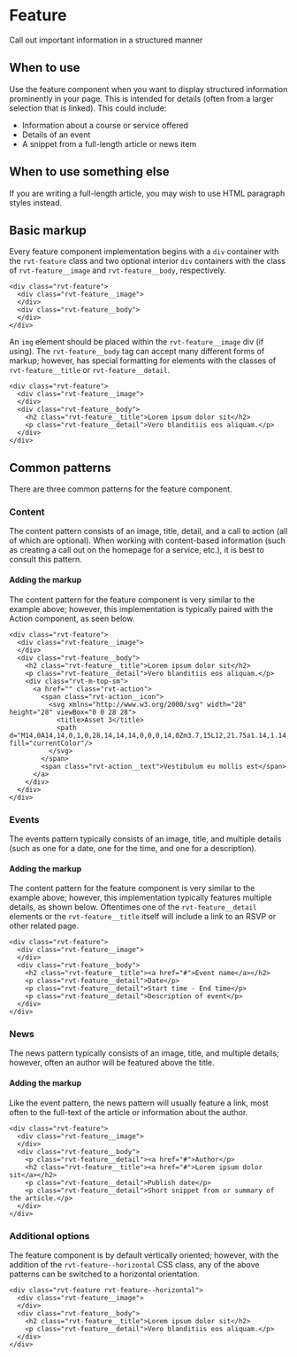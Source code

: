 # Feature

Call out important information in a structured manner

## When to use

Use the feature component when you want to display structured information prominently in your page. This is intended for details (often from a larger selection that is linked). This could include:

- Information about a course or service offered
- Details of an event
- A snippet from a full-length article or news item

## When to use something else

If you are writing a full-length article, you may wish to use HTML paragraph styles instead.

## Basic markup

Every feature component implementation begins with a `div` container with the `rvt-feature` class and two optional interior `div` containers with the class of `rvt-feature__image` and `rvt-feature__body`, respectively.

```
<div class="rvt-feature">
  <div class="rvt-feature__image">
  </div>
  <div class="rvt-feature__body">
  </div>
</div>
```

An `img` element should be placed within the `rvt-feature__image` div (if using). The `rvt-feature__body` tag can accept many different forms of markup; however, has special formatting for elements with the classes of `rvt-feature__title` or `rvt-feature__detail`.

```
<div class="rvt-feature">
  <div class="rvt-feature__image">
  </div>
  <div class="rvt-feature__body">
    <h2 class="rvt-feature__title">Lorem ipsum dolor sit</h2>
    <p class="rvt-feature__detail">Vero blanditiis eos aliquam.</p>
  </div>
</div>
```

## Common patterns

There are three common patterns for the feature component.

### Content

The content pattern consists of an image, title, detail, and a call to action (all of which are optional). When working with content-based information (such as creating a call out on the homepage for a service, etc.), it is best to consult this pattern.

#### Adding the markup

The content pattern for the feature component is very similar to the example above; however, this implementation is typically paired with the Action component, as seen below.

```
<div class="rvt-feature">
  <div class="rvt-feature__image">
  </div>
  <div class="rvt-feature__body">
    <h2 class="rvt-feature__title">Lorem ipsum dolor sit</h2>
    <p class="rvt-feature__detail">Vero blanditiis eos aliquam.</p>
    <div class="rvt-m-top-sm">
      <a href="" class="rvt-action">
        <span class="rvt-action__icon">
          <svg xmlns="http://www.w3.org/2000/svg" width="28" height="28" viewBox="0 0 28 28">
            <title>Asset 3</title>
            <path d="M14,0A14,14,0,1,0,28,14,14,14,0,0,0,14,0Zm3.7,15L12,21.75a1.14,1.14,0,0,1-.41.31A1.17,1.17,0,0,1,10.5,22,1.17,1.17,0,0,1,10,20.85a1.24,1.24,0,0,1,.26-.6L15.45,14,10.23,7.75A1.16,1.16,0,0,1,10,6.89a1.14,1.14,0,0,1,.41-.79,1.21,1.21,0,0,1,.86-.26,1.22,1.22,0,0,1,.79.41l5.67,6.82A1.45,1.45,0,0,1,18,14,1.49,1.49,0,0,1,17.7,15Z" fill="currentColor"/>
          </svg>
        </span>
        <span class="rvt-action__text">Vestibulum eu mollis est</span>
      </a>
    </div>
  </div>
</div>
```

### Events

The events pattern typically consists of an image, title, and multiple details (such as one for a date, one for the time, and one for a description).

#### Adding the markup

The content pattern for the feature component is very similar to the example above; however, this implementation typically features multiple details, as shown below. Oftentimes one of the `rvt-feature__detail` elements or the `rvt-feature__title` itself will include a link to an RSVP or other related page.

```
<div class="rvt-feature">
  <div class="rvt-feature__image">
  </div>
  <div class="rvt-feature__body">
    <h2 class="rvt-feature__title"><a href="#">Event name</a></h2>
    <p class="rvt-feature__detail">Date</p>
    <p class="rvt-feature__detail">Start time - End time</p>
    <p class="rvt-feature__detail">Description of event</p>
  </div>
</div>
```

### News

The news pattern typically consists of an image, title, and multiple details; however, often an author will be featured above the title.

#### Adding the markup

Like the event pattern, the news pattern will usually feature a link, most often to the full-text of the article or information about the author.

```
<div class="rvt-feature">
  <div class="rvt-feature__image">
  </div>
  <div class="rvt-feature__body">
    <p class="rvt-feature__detail"><a href="#">Author</p>
    <h2 class="rvt-feature__title"><a href="#">Lorem ipsum dolor sit</a></h2>
    <p class="rvt-feature__detail">Publish date</p>
    <p class="rvt-feature__detail">Short snippet from or summary of the article.</p>
  </div>
</div>
```

### Additional options

The feature component is by default vertically oriented; however, with the addition of the `rvt-feature--horizontal` CSS class, any of the above patterns can be switched to a horizontal orientation.

```
<div class="rvt-feature rvt-feature--horizontal">
  <div class="rvt-feature__image">
  </div>
  <div class="rvt-feature__body">
    <h2 class="rvt-feature__title">Lorem ipsum dolor sit</h2>
    <p class="rvt-feature__detail">Vero blanditiis eos aliquam.</p>
  </div>
</div>
```
